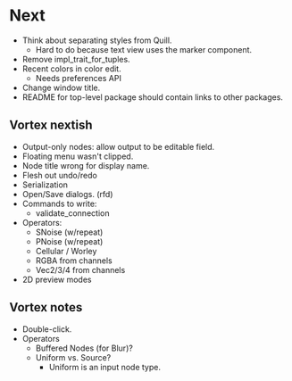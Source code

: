 # Next

- Think about separating styles from Quill.
  - Hard to do because text view uses the marker component.
- Remove impl_trait_for_tuples.
- Recent colors in color edit.
  - Needs preferences API
- Change window title.
- README for top-level package should contain links to other packages.

## Vortex nextish

- Output-only nodes: allow output to be editable field.
- Floating menu wasn't clipped.
- Node title wrong for display name.
- Flesh out undo/redo
- Serialization
- Open/Save dialogs. (rfd)
- Commands to write:
  - validate_connection
- Operators:
  - SNoise (w/repeat)
  - PNoise (w/repeat)
  - Cellular / Worley
  - RGBA from channels
  - Vec2/3/4 from channels
- 2D preview modes

## Vortex notes

- Double-click.
- Operators
  - Buffered Nodes (for Blur)?
  - Uniform vs. Source?
    - Uniform is an input node type.
